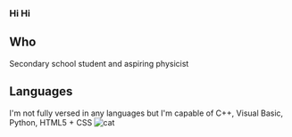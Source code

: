 ### Hi Hi
## Who
Secondary school student and aspiring physicist
## Languages
I'm not fully versed in any languages but I'm capable of C++, Visual Basic, Python, HTML5 + CSS  ![cat](https://cdn.discordapp.com/attachments/1111241182463393866/1138211873527963740/image.png)
